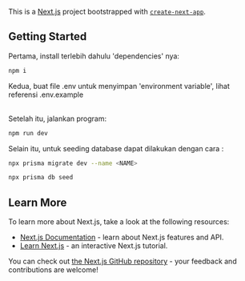This is a [Next.js](https://nextjs.org/) project bootstrapped with [`create-next-app`](https://github.com/vercel/next.js/tree/canary/packages/create-next-app).

## Getting Started

Pertama, install terlebih dahulu 'dependencies' nya:

```bash
npm i
```

Kedua, buat file .env untuk menyimpan 'environment variable', lihat referensi .env.example<br><br>

Setelah itu, jalankan program:

```bash
npm run dev
```

Selain itu, untuk seeding database dapat dilakukan dengan cara :
```bash
npx prisma migrate dev --name <NAME>

npx prisma db seed
```


## Learn More

To learn more about Next.js, take a look at the following resources:

- [Next.js Documentation](https://nextjs.org/docs) - learn about Next.js features and API.
- [Learn Next.js](https://nextjs.org/learn) - an interactive Next.js tutorial.

You can check out [the Next.js GitHub repository](https://github.com/vercel/next.js/) - your feedback and contributions are welcome!

